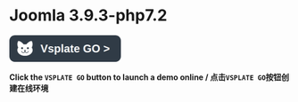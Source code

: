 # Joomla 3.9.3-php7.2

<a href="https://www.vsplate.com/?docker-compose=https://github.com/vsplate/dcenvs/joomla/3.9.3-php7.2"><img alt="VSPLATE GO" src="https://raw.githubusercontent.com/vsplate/images/master/vsgo_btn.png" width="200px"></a>

**Click the `VSPLATE GO` button to launch a demo online / 点击`VSPLATE GO`按钮创建在线环境**